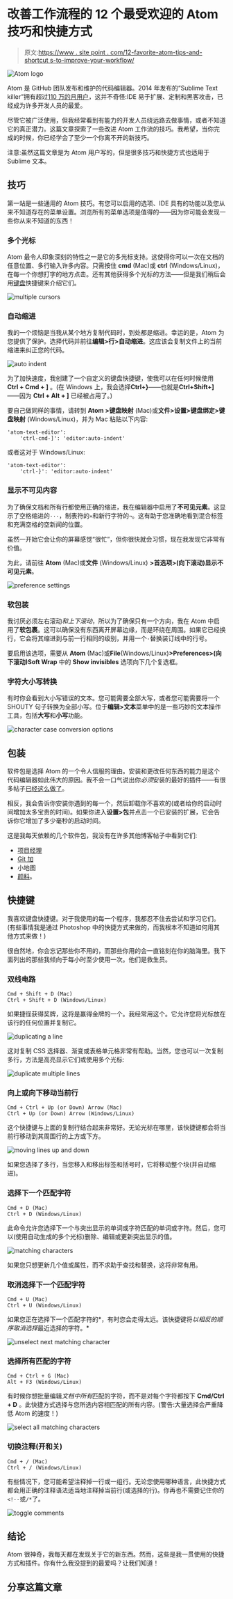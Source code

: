 # 改善工作流程的 12 个最受欢迎的 Atom 技巧和快捷方式

> 原文:[https://www . site point . com/12-favorite-atom-tips-and-shortcut s-to-improve-your-workflow/](https://www.sitepoint.com/12-favorite-atom-tips-and-shortcuts-to-improve-your-workflow/)

![Atom logo](../Images/c69e9b66d224996424c1cafb1fafc9cf.png)

Atom 是 GitHub 团队发布和维护的代码编辑器。2014 年发布的“Sublime Text killer”拥有超过[110 万的月用户](http://blog.atom.io/2016/05/06/two-years-open-source.html)，这并不奇怪:IDE 易于扩展、定制和黑客攻击，已经成为许多开发人员的最爱。

尽管它被广泛使用，但我经常看到有能力的开发人员绕远路去做事情，或者不知道它的真正潜力。这篇文章探索了一些改进 Atom 工作流的技巧。我希望，当你完成的时候，你已经学会了至少一个你离不开的新技巧。

注意:虽然这篇文章是为 Atom 用户写的，但是很多技巧和快捷方式也适用于 Sublime 文本。

## 技巧

第一站是一些通用的 Atom 技巧。有您可以启用的选项、IDE 具有的功能以及您从来不知道存在的菜单设置。浏览所有的菜单选项是值得的——因为你可能会发现一些你从来不知道的东西！

### 多个光标

Atom 最令人印象深刻的特性之一是它的多光标支持。这使得你可以一次在文档的任意位置、多行输入许多内容。只需按住 **cmd** (Mac)或 **ctrl** (Windows/Linux)，在每一个你想打字的地方点击。还有其他获得多个光标的方法——但是我们稍后会用[键盘](https://www.sitepoint.com/best-mechanical-keyboards/)快捷键来介绍它们。

![multiple cursors](../Images/9769c50be520888de28be46cc321b9e1.png)

### 自动缩进

我的一个烦恼是当我从某个地方复制代码时，到处都是缩进。幸运的是，Atom 为您提供了保护。选择代码并前往**编辑>行>自动缩进**。这应该会复制文件上的当前缩进来纠正您的代码。

![auto indent](../Images/cffc9c39bc24b299f134c9b136017a43.png)

为了加快速度，我创建了一个自定义的键盘快捷键，使我可以在任何时候使用 **Ctrl + Cmd + ]** 。(在 Windows 上，我会选择**Ctrl+}**——也就是**Ctrl+Shift+]**——因为 **Ctrl + Alt + ]** 已经被占用了。)

要自己做同样的事情，请转到 **Atom >键盘映射** (Mac)或**文件>设置>键盘绑定>键盘映射** (Windows/Linux)，并为 Mac 粘贴以下内容:

```
'atom-text-editor':
    'ctrl-cmd-]': 'editor:auto-indent' 
```

或者这对于 Windows/Linux:

```
'atom-text-editor':
    'ctrl-}': 'editor:auto-indent' 
```

### 显示不可见内容

为了确保文档和所有行都使用正确的缩进，我在编辑器中启用了**不可见元素**。这显示了空格缩进的`···`，制表符的`»`和新行字符的`¬`。这有助于您准确地看到混合标签和充满空格的空新闻的位置。

虽然一开始它会让你的屏幕感觉“很忙”，但你很快就会习惯，现在我发现它非常有价值。

为此，请前往 **Atom** (Mac)或**文件** (Windows/Linux) **>首选项>(向下滚动)显示不可见元素**。

![preference settings](../Images/7515153fb0a56274f3798487be37a7be.png)

### 软包装

我讨厌必须左右滚动*和上下滚动*，所以为了确保只有一个方向，我在 Atom 中启用了**软包裹**。这可以确保没有东西离开屏幕边缘，而是环绕在周围。如果它已经换行，它会将其缩进到与前一行相同的级别，并用一个`·`替换装订线中的行号。

要启用该选项，需要从 **Atom** (Mac)或**File**(Windows/Linux)**>Preferences>(向下滚动)Soft Wrap** 中的 **Show invisibles** 选项向下几个复选框。

### 字符大小写转换

有时你会看到大小写错误的文本。您可能需要全部大写，或者您可能需要将一个 SHOUTY 句子转换为全部小写。位于**编辑>文本**菜单中的是一些巧妙的文本操作工具，包括**大写**和**小写**功能。

![character case conversion options](../Images/474426ed534481ca9879a19a953553fa.png)

## 包装

软件包是选择 Atom 的一个令人信服的理由。安装和更改任何东西的能力是这个代码编辑器如此伟大的原因。我不会一口气说出你*必须*安装的最好的插件——有很多帖子[已经这么做了](https://www.sitepoint.com/10-essential-atom-add-ons/)。

相反，我会告诉你安装你遇到的每一个，然后卸载你不喜欢的(或者给你的启动时间增加太多宝贵的时间)。如果你进入**设置>包**并点击一个已安装的扩展，它会告诉你它增加了多少毫秒的启动时间。

这是我每天依赖的几个软件包，我没有在许多其他博客帖子中看到它们:

*   [项目经理](https://atom.io/packages/project-manager)
*   [Git 加](https://atom.io/packages/git-plus)
*   小地图
*   [颜料](https://atom.io/packages/pigments)。

## 快捷键

我喜欢键盘快捷键。对于我使用的每一个程序，我都忍不住去尝试和学习它们。(有些事情我是通过 Photoshop 中的快捷方式来做的，而我根本不知道如何用其他方式来做！)

很自然地，你会忘记那些你不用的，而那些你用的会一直铭刻在你的脑海里。我下面列出的那些我倾向于每小时至少使用一次。他们是救生员。

### 双线电路

```
Cmd + Shift + D (Mac)
Ctrl + Shift + D (Windows/Linux)
```

如果捷径获得奖牌，这将是赢得金牌的一个。我经常用这个。它允许您将光标放在该行的任何位置并复制它。

![duplicating a line](../Images/f3558f1fbdefbc41e05d698031b5ad51.png)

这对复制 CSS 选择器、渐变或表格单元格非常有帮助。当然，您也可以一次复制多行，方法是高亮显示它们或使用多个光标:

![duplicate multiple lines](../Images/79fbeeb710aa8e2a8ac84719cb24502c.png)

### 向上或向下移动当前行

```
Cmd + Ctrl + Up (or Down) Arrow (Mac)
Ctrl + Up (or Down) Arrow (Windows/Linux) 
```

这个快捷键与上面的复制行结合起来非常好。无论光标在哪里，该快捷键都会将当前行移动到其周围行的上方或下方。

![moving lines up and down](../Images/ef258d58f17bae5e09c9f305bfedc5c0.png)

如果您选择了多行，当您移入和移出标签和括号时，它将移动整个块(并自动缩进)。

### 选择下一个匹配字符

```
Cmd + D (Mac)
Ctrl + D (Windows/Linux) 
```

此命令允许您选择下一个与突出显示的单词或字符匹配的单词或字符。然后，您可以(使用自动生成的多个光标)删除、编辑或更新突出显示的值。

![matching characters](../Images/f834b1c9ec0d957b947c5cfd1e19c269.png)

如果您只想更新几个值或属性，而不求助于查找和替换，这将非常有用。

### 取消选择下一个匹配字符

```
Cmd + U (Mac)
Ctrl + U (Windows/Linux) 
```

如果您正在选择下一个匹配字符的*，有时您会走得太远。该快捷键将*以相反的顺序取消选择*最近选择的字符。*

![unselect next matching character](../Images/7ee196cd52440f3b33494d07c8e45ad7.png)

### 选择所有匹配的字符

```
Cmd + Ctrl + G (Mac)
Alt + F3 (Windows/Linux) 
```

有时候你想批量编辑*文档中所有*匹配的字符，而不是对每个字符都按下 **Cmd/Ctrl + D** 。此快捷方式选择与您所选内容相匹配的所有内容。(警告:大量选择会严重降低 Atom 的速度！)

![select all matching characters](../Images/1c37d888b566dda36813872ed675c75e.png)

### 切换注释(开和关)

```
Cmd + / (Mac)
Ctrl + / (Windows/Linux) 
```

有些情况下，您可能希望注释掉一行或一组行。无论您使用哪种语言，此快捷方式都会用正确的注释语法适当地注释掉当前行(或选择的行)。你再也不需要记住你的`<!--`或`/*`了。

![toggle comments](../Images/6f116daf8480bdb76cfc5573e8ed884e.png)

## 结论

Atom 很神奇，我每天都在发现关于它的新东西。然而，这些是我一贯使用的快捷方式和插件。你有什么我没提到的最爱吗？让我们知道！

## 分享这篇文章
